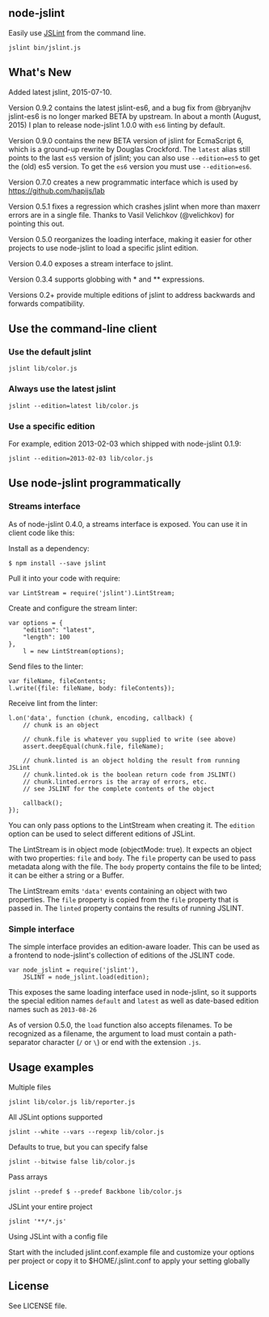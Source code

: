 ## node-jslint

Easily use [JSLint][] from the command line.

    jslint bin/jslint.js

## What's New

Added latest jslint, 2015-07-10.

Version 0.9.2 contains the latest jslint-es6, and a bug fix from @bryanjhv
jslint-es6 is no longer marked BETA by upstream.  In about a month (August, 2015)
I plan to release node-jslint 1.0.0 with `es6` linting by default.

Version 0.9.0 contains the new BETA version of jslint for EcmaScript 6,
which is a ground-up rewrite by Douglas Crockford.  The `latest` alias
still points to the last `es5` version of jslint; you can also use 
`--edition=es5` to get the (old) es5 version.  To get the `es6` version
you must use `--edition=es6`.

Version 0.7.0 creates a new programmatic interface which is used by
https://github.com/hapijs/lab

Version 0.5.1 fixes a regression which crashes jslint when more than
maxerr errors are in a single file.  Thanks to Vasil Velichkov
(@velichkov) for pointing this out.

Version 0.5.0 reorganizes the loading interface, making it easier for
other projects to use node-jslint to load a specific jslint edition.

Version 0.4.0 exposes a stream interface to jslint.

Version 0.3.4 supports globbing with * and ** expressions.

Versions 0.2+ provide multiple editions of jslint to
address backwards and forwards compatibility.

## Use the command-line client

### Use the default jslint

    jslint lib/color.js

### Always use the latest jslint

    jslint --edition=latest lib/color.js

### Use a specific edition

For example, edition 2013-02-03 which shipped with node-jslint 0.1.9:

    jslint --edition=2013-02-03 lib/color.js

## Use node-jslint programmatically

### Streams interface

As of node-jslint 0.4.0, a streams interface is exposed.  You can use it in client code like this:

Install as a dependency:

    $ npm install --save jslint

Pull it into your code with require:

    var LintStream = require('jslint').LintStream;

Create and configure the stream linter:

    var options = {
        "edition": "latest",
        "length": 100
    },
        l = new LintStream(options);

Send files to the linter:

    var fileName, fileContents;
    l.write({file: fileName, body: fileContents});

Receive lint from the linter:

    l.on('data', function (chunk, encoding, callback) {
        // chunk is an object

        // chunk.file is whatever you supplied to write (see above)
        assert.deepEqual(chunk.file, fileName);

        // chunk.linted is an object holding the result from running JSLint
        // chunk.linted.ok is the boolean return code from JSLINT()
        // chunk.linted.errors is the array of errors, etc.
        // see JSLINT for the complete contents of the object

        callback();
    });

You can only pass options to the LintStream when creating it.  The `edition` option can be
used to select different editions of JSLint.

The LintStream is in object mode (objectMode: true).  It expects an
object with two properties: `file` and `body`.  The `file` property
can be used to pass metadata along with the file.  The `body` property
contains the file to be linted; it can be either a string or a Buffer.

The LintStream emits `'data'` events containing an object with two properties.
The `file` property is copied from the `file` property that is passed in.  The
`linted` property contains the results of running JSLINT.

### Simple interface

The simple interface provides an edition-aware loader.  This can be used as a frontend to
node-jslint's collection of editions of the JSLINT code.

    var node_jslint = require('jslint'),
        JSLINT = node_jslint.load(edition);

This exposes the same loading interface used in node-jslint, so it supports the special
edition names `default` and `latest` as well as date-based edition names such as `2013-08-26`

As of version 0.5.0, the `load` function also accepts filenames.  To be recognized as a filename,
the argument to load must contain a path-separator character (`/` or `\`) or end with the extension
`.js`.


## Usage examples

Multiple files

    jslint lib/color.js lib/reporter.js

All JSLint options supported

    jslint --white --vars --regexp lib/color.js

Defaults to true, but you can specify false

    jslint --bitwise false lib/color.js

Pass arrays

    jslint --predef $ --predef Backbone lib/color.js

JSLint your entire project

    jslint '**/*.js'

Using JSLint with a config file

Start with the included jslint.conf.example file and customize your options
per project or copy it to $HOME/.jslint.conf to apply your setting globally

## License

See LICENSE file.

[JSLint]: http://jslint.com/
